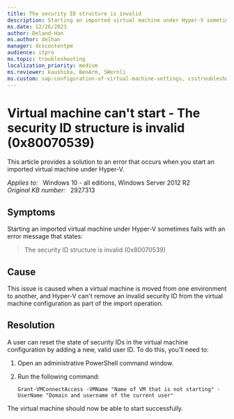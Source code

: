 ```yaml
---
title: The security ID structure is invalid
description: Starting an imported virtual machine under Hyper-V sometimes fails with an error message that states.
ms.date: 12/26/2023
author: Deland-Han
ms.author: delhan
manager: dcscontentpm
audience: itpro
ms.topic: troubleshooting
localization_priority: medium
ms.reviewer: kaushika, BenArm, SWernli
ms.custom: sap:configuration-of-virtual-machine-settings, csstroubleshoot
---
```

# Virtual machine can't start - The security ID structure is invalid (0x80070539)

This article provides a solution to an error that occurs when you start an imported virtual machine under Hyper-V.

_Applies to:_ &nbsp; Windows 10 - all editions, Windows Server 2012 R2  
_Original KB number:_ &nbsp; 2927313

## Symptoms

Starting an imported virtual machine under Hyper-V sometimes fails with an error message that states:

> The security ID structure is invalid (0x80070539)

## Cause

This issue is caused when a virtual machine is moved from one environment to another, and Hyper-V can't remove an invalid security ID from the virtual machine configuration as part of the import operation.

## Resolution

A user can reset the state of security IDs in the virtual machine configuration by adding a new, valid user ID. To do this, you'll need to:

1. Open an administrative PowerShell command window.
2. Run the following command:

    ```console
    Grant-VMConnectAccess -VMName "Name of VM that is not starting" -UserName "Domain and username of the current user"
    ```

The virtual machine should now be able to start successfully.
